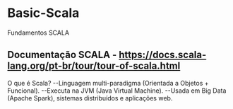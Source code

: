 # Basic-Scala
Fundamentos SCALA

## Documentação SCALA - https://docs.scala-lang.org/pt-br/tour/tour-of-scala.html

O que é Scala?
--Linguagem multi-paradigma (Orientada a Objetos + Funcional).
--Executa na JVM (Java Virtual Machine).
--Usada em Big Data (Apache Spark), sistemas distribuídos e aplicações web.


